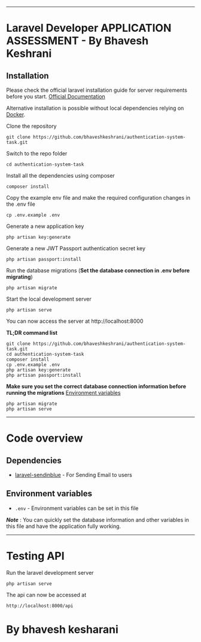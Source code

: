 ----------

# Laravel Developer APPLICATION ASSESSMENT - By Bhavesh Keshrani

## Installation

Please check the official laravel installation guide for server requirements before you start. [Official Documentation](https://laravel.com/docs/8.x#installation-via-composer)

Alternative installation is possible without local dependencies relying on [Docker](#docker). 

Clone the repository

    git clone https://github.com/bhaveshkeshrani/authentication-system-task.git

Switch to the repo folder

    cd authentication-system-task

Install all the dependencies using composer

    composer install

Copy the example env file and make the required configuration changes in the .env file

    cp .env.example .env

Generate a new application key

    php artisan key:generate

Generate a new JWT Passport authentication secret key

    php artisan passport:install

Run the database migrations (**Set the database connection in .env before migrating**)

    php artisan migrate

Start the local development server

    php artisan serve

You can now access the server at http://localhost:8000

**TL;DR command list**

    git clone https://github.com/bhaveshkeshrani/authentication-system-task.git
    cd authentication-system-task
    composer install
    cp .env.example .env
    php artisan key:generate
    php artisan passport:install
    
**Make sure you set the correct database connection information before running the migrations** [Environment variables](#environment-variables)

    php artisan migrate
    php artisan serve

----------

# Code overview

## Dependencies

- [laravel-sendinblue](https://github.com/agence-webup/laravel-sendinblue) - For Sending Email to users

## Environment variables

- `.env` - Environment variables can be set in this file

***Note*** : You can quickly set the database information and other variables in this file and have the application fully working.

----------

# Testing API

Run the laravel development server

    php artisan serve

The api can now be accessed at

    http://localhost:8000/api

# By bhavesh kesharani